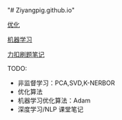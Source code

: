 "# Ziyangpig.github.io" 

[优化](https://ziyangpig.github.io/operation-and-optimization/)

[机器学习](https://ziyangpig.github.io/ML/)

[力扣刷题笔记](https://ziyangpig.github.io/Note_LeetCode/)


TODO:
- 非监督学习：PCA,SVD,K-NERBOR
- 优化算法
- 机器学习优化算法：Adam
- 深度学习/NLP 课堂笔记

